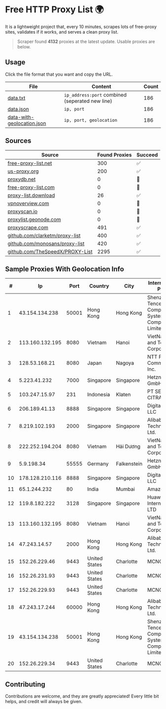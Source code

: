 
# Free HTTP Proxy List 🌍

It is a lightweight project that, every 10 minutes, scrapes lots of free-proxy sites, validates if it works, and serves a clean proxy list.


> Scraper found **4132** proxies at the latest update. Usable proxies are below.

## Usage

Click the file format that you want and copy the URL.


|File|Content|Count|
|----|-------|-----|
|[data.txt](https://raw.githubusercontent.com/themiralay/Proxy-List-World/master/data.txt)|`ip_address:port` combined (seperated new line)|186|
|[data.json](https://raw.githubusercontent.com/themiralay/Proxy-List-World/master/data.json)|`ip, port`|186|
|[data-with-geolocation.json](https://raw.githubusercontent.com/themiralay/Proxy-List-World/master/data-with-geolocation.json)|`ip, port, geolocation`|186|

## Sources

|Source|Found Proxies|Succeed|
|------|-------------|-------|
|[free-proxy-list.net](https://free-proxy-list.net)|300|✅|
|[us-proxy.org](https://www.us-proxy.org)|200|✅|
|[proxydb.net](http://proxydb.net)|0|🚫|
|[free-proxy-list.com](https://free-proxy-list.com/?page=&port=&type%5B%5D=http&type%5B%5D=https&up_time=0&search=Search)|0|🚫|
|[proxy-list.download](https://www.proxy-list.download/HTTP)|26|✅|
|[vpnoverview.com](https://vpnoverview.com/privacy/anonymous-browsing/free-proxy-servers)|0|🚫|
|[proxyscan.io](https://www.proxyscan.io)|0|🚫|
|[proxylist.geonode.com](https://proxylist.geonode.com/api/proxy-list?limit=300&page=1&sort_by=lastChecked&sort_type=desc&protocols=http,https)|0|🚫|
|[proxyscrape.com](https://api.proxyscrape.com/v2/?request=displayproxies&protocol=http&timeout=10000&country=all&ssl=all&anonymity=all)|491|✅|
|[github.com/clarketm/proxy-list](https://raw.githubusercontent.com/clarketm/proxy-list/master/proxy-list-raw.txt)|400|✅|
|[github.com/monosans/proxy-list](https://raw.githubusercontent.com/monosans/proxy-list/main/proxies/http.txt)|420|✅|
|[github.com/TheSpeedX/PROXY-List](https://raw.githubusercontent.com/TheSpeedX/PROXY-List/master/http.txt)|2295|✅|


## Sample Proxies With Geolocation Info

|#|Ip|Port|Country|City|Internet Service Provider|
|-|--|----|-------|----|-------------------------|
|1|43.154.134.238|50001|Hong Kong|Hong Kong|Shenzhen Tencent Computer Systems Company Limited|
|2|113.160.132.195|8080|Vietnam|Hanoi|VietNam Post and Telecom Corporation|
|3|128.53.168.21|8080|Japan|Nagoya|NTT PC Communications, Inc.|
|4|5.223.41.232|7000|Singapore|Singapore|Hetzner Online GmbH|
|5|103.247.15.97|231|Indonesia|Klaten|PT SELARAS CITRA TERABIT|
|6|206.189.41.13|8888|Singapore|Singapore|DigitalOcean, LLC|
|7|8.219.102.193|2000|Singapore|Singapore|Alibaba (US) Technology Co., Ltd.|
|8|222.252.194.204|8080|Vietnam|Hải Dương|VietNam Post and Telecom Corporation|
|9|5.9.198.34|55555|Germany|Falkenstein|Hetzner Online GmbH|
|10|178.128.210.116|8888|Singapore|Singapore|DigitalOcean, LLC|
|11|65.1.244.232|80|India|Mumbai|Amazon.com|
|12|119.8.182.222|3128|Singapore|Singapore|Huawei International Pte. LTD|
|13|113.160.132.195|8080|Vietnam|Hanoi|VietNam Post and Telecom Corporation|
|14|47.243.14.57|2000|Hong Kong|Hong Kong|Alibaba (US) Technology Co., Ltd.|
|15|152.26.229.46|9443|United States|Charlotte|MCNC|
|16|152.26.231.93|9443|United States|Charlotte|MCNC|
|17|152.26.229.93|9443|United States|Charlotte|MCNC|
|18|47.243.17.244|60000|Hong Kong|Hong Kong|Alibaba (US) Technology Co., Ltd.|
|19|43.154.134.238|50001|Hong Kong|Hong Kong|Shenzhen Tencent Computer Systems Company Limited|
|20|152.26.229.34|9443|United States|Charlotte|MCNC|



## Contributing

Contributions are welcome, and they are greatly appreciated! Every
little bit helps, and credit will always be given.


